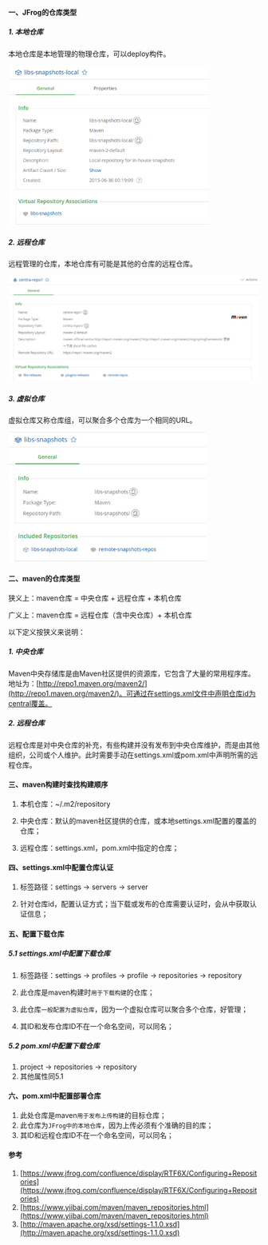 <!-- date: 2020.08.07 11:45 -->
#### 一、JFrog的仓库类型

##### 1. 本地仓库

本地仓库是本地管理的物理仓库，可以deploy构件。

<img title="" src="pic/1240-20210115031232315.png" alt="本地仓库" data-align="center" width="403">

##### 2. 远程仓库

远程管理的仓库，本地仓库有可能是其他的仓库的远程仓库。

<img title="" src="pic/1240-20210115031232351.png" alt="远程仓库" data-align="center" width="739">

##### 3. 虚拟仓库

虚拟仓库又称仓库组，可以聚合多个仓库为一个相同的URL。

<img title="" src="pic/1240-20210115031232336.png" alt="虚拟仓库" data-align="center" width="396">

#### 二、maven的仓库类型

狭义上：maven仓库 = 中央仓库 + 远程仓库 + 本机仓库

广义上：maven仓库 = 远程仓库（含中央仓库）+ 本机仓库

以下定义按狭义来说明：

##### 1. 中央仓库

Maven中央存储库是由Maven社区提供的资源库，它包含了大量的常用程序库。地址为：[http://repo1.maven.org/maven2/](http://repo1.maven.org/maven2/)。可通过在settings.xml文件中声明仓库id为central覆盖。

##### 2. 远程仓库

远程仓库是对中央仓库的补充，有些构建并没有发布到中央仓库维护，而是由其他组织，公司或个人维护。此时需要手动在settings.xml或pom.xml中声明所需的远程仓库。

#### 三、maven构建时查找构建顺序

1. 本机仓库：~/.m2/repository

2. 中央仓库：默认的maven社区提供的仓库，或本地settings.xml配置的覆盖的仓库；

3. 远程仓库：settings.xml，pom.xml中指定的仓库；
   
#### 四、settings.xml中配置仓库认证

1. 标签路径：settings -> servers -> server

2. 针对仓库id，配置认证方式；当下载或发布的仓库需要认证时，会从中获取认证信息；
   
#### 五、配置下载仓库
   
##### 5.1 settings.xml中配置下载仓库

1. 标签路径：settings -> profiles -> profile -> repositories -> repository

2. 此仓库是maven构建时`用于下载构建`的仓库；

3. 此仓库`一般配置为虚拟仓库`，因为一个虚拟仓库可以聚合多个仓库，好管理；

4. 其ID和发布仓库ID不在一个命名空间，可以同名；

##### 5.2 pom.xml中配置下载仓库

1. project -> repositories -> repository
2. 其他属性同5.1

#### 六、pom.xml中配置部署仓库

1. 此处仓库是maven`用于发布上传构建`的目标仓库；
2. 此仓库为`JFrog中的本地仓库`，因为上传必须有个准确的目的库；
3. 其ID和远程仓库ID不在一个命名空间，可以同名；

#### 参考

1. [https://www.jfrog.com/confluence/display/RTF6X/Configuring+Repositories](https://www.jfrog.com/confluence/display/RTF6X/Configuring+Repositories)
2. [https://www.yiibai.com/maven/maven_repositories.html](https://www.yiibai.com/maven/maven_repositories.html)
3. [http://maven.apache.org/xsd/settings-1.1.0.xsd](http://maven.apache.org/xsd/settings-1.1.0.xsd)